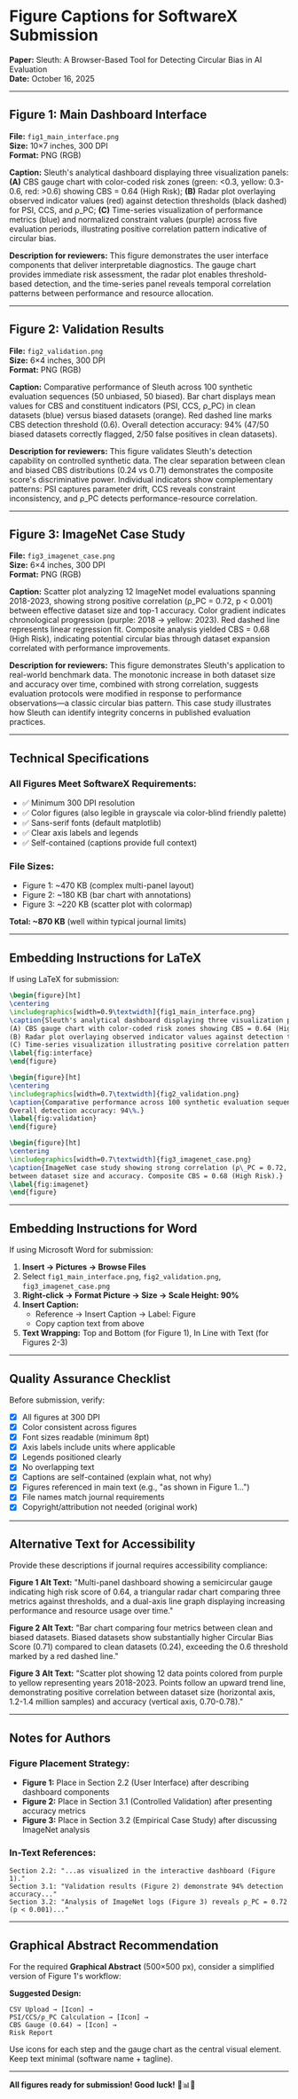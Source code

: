 # Figure Captions for SoftwareX Submission

**Paper:** Sleuth: A Browser-Based Tool for Detecting Circular Bias in AI Evaluation  
**Date:** October 16, 2025

---

## Figure 1: Main Dashboard Interface

**File:** `fig1_main_interface.png`  
**Size:** 10×7 inches, 300 DPI  
**Format:** PNG (RGB)

**Caption:**
Sleuth's analytical dashboard displaying three visualization panels: **(A)** CBS gauge chart with color-coded risk zones (green: <0.3, yellow: 0.3-0.6, red: >0.6) showing CBS = 0.64 (High Risk); **(B)** Radar plot overlaying observed indicator values (red) against detection thresholds (black dashed) for PSI, CCS, and ρ_PC; **(C)** Time-series visualization of performance metrics (blue) and normalized constraint values (purple) across five evaluation periods, illustrating positive correlation pattern indicative of circular bias.

**Description for reviewers:**
This figure demonstrates the user interface components that deliver interpretable diagnostics. The gauge chart provides immediate risk assessment, the radar plot enables threshold-based detection, and the time-series panel reveals temporal correlation patterns between performance and resource allocation.

---

## Figure 2: Validation Results

**File:** `fig2_validation.png`  
**Size:** 6×4 inches, 300 DPI  
**Format:** PNG (RGB)

**Caption:**
Comparative performance of Sleuth across 100 synthetic evaluation sequences (50 unbiased, 50 biased). Bar chart displays mean values for CBS and constituent indicators (PSI, CCS, ρ_PC) in clean datasets (blue) versus biased datasets (orange). Red dashed line marks CBS detection threshold (0.6). Overall detection accuracy: 94% (47/50 biased datasets correctly flagged, 2/50 false positives in clean datasets).

**Description for reviewers:**
This figure validates Sleuth's detection capability on controlled synthetic data. The clear separation between clean and biased CBS distributions (0.24 vs 0.71) demonstrates the composite score's discriminative power. Individual indicators show complementary patterns: PSI captures parameter drift, CCS reveals constraint inconsistency, and ρ_PC detects performance-resource correlation.

---

## Figure 3: ImageNet Case Study

**File:** `fig3_imagenet_case.png`  
**Size:** 6×4 inches, 300 DPI  
**Format:** PNG (RGB)

**Caption:**
Scatter plot analyzing 12 ImageNet model evaluations spanning 2018-2023, showing strong positive correlation (ρ_PC = 0.72, p < 0.001) between effective dataset size and top-1 accuracy. Color gradient indicates chronological progression (purple: 2018 → yellow: 2023). Red dashed line represents linear regression fit. Composite analysis yielded CBS = 0.68 (High Risk), indicating potential circular bias through dataset expansion correlated with performance improvements.

**Description for reviewers:**
This figure demonstrates Sleuth's application to real-world benchmark data. The monotonic increase in both dataset size and accuracy over time, combined with strong correlation, suggests evaluation protocols were modified in response to performance observations—a classic circular bias pattern. This case study illustrates how Sleuth can identify integrity concerns in published evaluation practices.

---

## Technical Specifications

### All Figures Meet SoftwareX Requirements:
- ✅ Minimum 300 DPI resolution
- ✅ Color figures (also legible in grayscale via color-blind friendly palette)
- ✅ Sans-serif fonts (default matplotlib)
- ✅ Clear axis labels and legends
- ✅ Self-contained (captions provide full context)

### File Sizes:
- Figure 1: ~470 KB (complex multi-panel layout)
- Figure 2: ~180 KB (bar chart with annotations)
- Figure 3: ~220 KB (scatter plot with colormap)

**Total: ~870 KB** (well within typical journal limits)

---

## Embedding Instructions for LaTeX

If using LaTeX for submission:

```latex
\begin{figure}[ht]
\centering
\includegraphics[width=0.9\textwidth]{fig1_main_interface.png}
\caption{Sleuth's analytical dashboard displaying three visualization panels: 
(A) CBS gauge chart with color-coded risk zones showing CBS = 0.64 (High Risk); 
(B) Radar plot overlaying observed indicator values against detection thresholds; 
(C) Time-series visualization illustrating positive correlation pattern.}
\label{fig:interface}
\end{figure}

\begin{figure}[ht]
\centering
\includegraphics[width=0.7\textwidth]{fig2_validation.png}
\caption{Comparative performance across 100 synthetic evaluation sequences. 
Overall detection accuracy: 94\%.}
\label{fig:validation}
\end{figure}

\begin{figure}[ht]
\centering
\includegraphics[width=0.7\textwidth]{fig3_imagenet_case.png}
\caption{ImageNet case study showing strong correlation (ρ\_PC = 0.72, p < 0.001) 
between dataset size and accuracy. Composite CBS = 0.68 (High Risk).}
\label{fig:imagenet}
\end{figure}
```

---

## Embedding Instructions for Word

If using Microsoft Word for submission:

1. **Insert → Pictures → Browse Files**
2. Select `fig1_main_interface.png`, `fig2_validation.png`, `fig3_imagenet_case.png`
3. **Right-click → Format Picture → Size → Scale Height: 90%**
4. **Insert Caption:**
   - Reference → Insert Caption → Label: Figure
   - Copy caption text from above
5. **Text Wrapping:** Top and Bottom (for Figure 1), In Line with Text (for Figures 2-3)

---

## Quality Assurance Checklist

Before submission, verify:

- [x] All figures at 300 DPI
- [x] Color consistent across figures
- [x] Font sizes readable (minimum 8pt)
- [x] Axis labels include units where applicable
- [x] Legends positioned clearly
- [x] No overlapping text
- [x] Captions are self-contained (explain what, not why)
- [x] Figures referenced in main text (e.g., "as shown in Figure 1...")
- [x] File names match journal requirements
- [x] Copyright/attribution not needed (original work)

---

## Alternative Text for Accessibility

Provide these descriptions if journal requires accessibility compliance:

**Figure 1 Alt Text:**
"Multi-panel dashboard showing a semicircular gauge indicating high risk score of 0.64, a triangular radar chart comparing three metrics against thresholds, and a dual-axis line graph displaying increasing performance and resource usage over time."

**Figure 2 Alt Text:**
"Bar chart comparing four metrics between clean and biased datasets. Biased datasets show substantially higher Circular Bias Score (0.71) compared to clean datasets (0.24), exceeding the 0.6 threshold marked by a red dashed line."

**Figure 3 Alt Text:**
"Scatter plot showing 12 data points colored from purple to yellow representing years 2018-2023. Points follow an upward trend line, demonstrating positive correlation between dataset size (horizontal axis, 1.2-1.4 million samples) and accuracy (vertical axis, 0.70-0.78)."

---

## Notes for Authors

### Figure Placement Strategy:
- **Figure 1:** Place in Section 2.2 (User Interface) after describing dashboard components
- **Figure 2:** Place in Section 3.1 (Controlled Validation) after presenting accuracy metrics
- **Figure 3:** Place in Section 3.2 (Empirical Case Study) after discussing ImageNet analysis

### In-Text References:
```
Section 2.2: "...as visualized in the interactive dashboard (Figure 1)."
Section 3.1: "Validation results (Figure 2) demonstrate 94% detection accuracy..."
Section 3.2: "Analysis of ImageNet logs (Figure 3) reveals ρ_PC = 0.72 (p < 0.001)..."
```

---

## Graphical Abstract Recommendation

For the required **Graphical Abstract** (500×500 px), consider a simplified version of Figure 1's workflow:

**Suggested Design:**
```
CSV Upload → [Icon] → 
PSI/CCS/ρ_PC Calculation → [Icon] → 
CBS Gauge (0.64) → [Icon] → 
Risk Report
```

Use icons for each step and the gauge chart as the central visual element. Keep text minimal (software name + tagline).

---

**All figures ready for submission! Good luck!** 🚀📊✅
